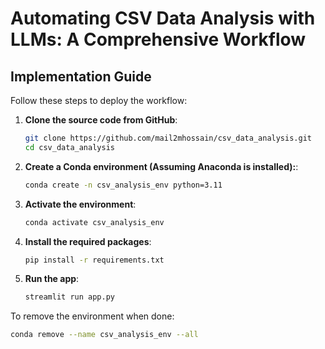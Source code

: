# Automating CSV Data Analysis with LLMs: A Comprehensive Workflow


## Implementation Guide

Follow these steps to deploy the workflow:

1. **Clone the source code from GitHub**:
   ```bash
   git clone https://github.com/mail2mhossain/csv_data_analysis.git
   cd csv_data_analysis
   ```

2. **Create a Conda environment (Assuming Anaconda is installed):**:
   ```bash
   conda create -n csv_analysis_env python=3.11
   ```

3. **Activate the environment**:
   ```bash
   conda activate csv_analysis_env
   ```

4. **Install the required packages**:
   ```bash
   pip install -r requirements.txt
   ```

5. **Run the app**:
   ```bash
   streamlit run app.py
   ```

To remove the environment when done:
```bash
conda remove --name csv_analysis_env --all
```



